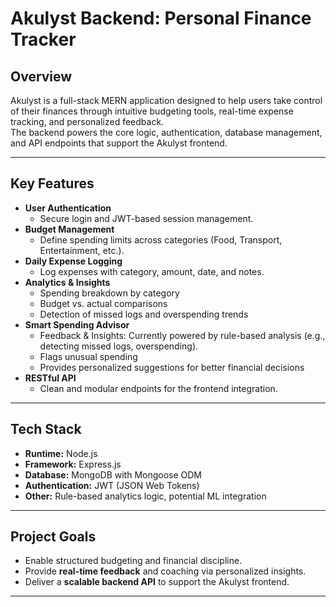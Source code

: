 # Akulyst Backend: Personal Finance Tracker

## Overview

Akulyst is a full-stack MERN application designed to help users take control of their finances through intuitive budgeting tools, real-time expense tracking, and personalized feedback.  
The backend powers the core logic, authentication, database management, and API endpoints that support the Akulyst frontend.

---

## Key Features

- **User Authentication**
  - Secure login and JWT-based session management.
- **Budget Management**
  - Define spending limits across categories (Food, Transport, Entertainment, etc.).
- **Daily Expense Logging**
  - Log expenses with category, amount, date, and notes.
- **Analytics & Insights**
  - Spending breakdown by category
  - Budget vs. actual comparisons
  - Detection of missed logs and overspending trends
- **Smart Spending Advisor**
  - Feedback & Insights: Currently powered by rule-based analysis (e.g., detecting missed logs, overspending).
  - Flags unusual spending
  - Provides personalized suggestions for better financial decisions
- **RESTful API**
  - Clean and modular endpoints for the frontend integration.

---

## Tech Stack

- **Runtime:** Node.js  
- **Framework:** Express.js  
- **Database:** MongoDB with Mongoose ODM  
- **Authentication:** JWT (JSON Web Tokens)  
- **Other:** Rule-based analytics logic, potential ML integration

---

## Project Goals

- Enable structured budgeting and financial discipline.  
- Provide **real-time feedback** and coaching via personalized insights.  
- Deliver a **scalable backend API** to support the Akulyst frontend.  

---